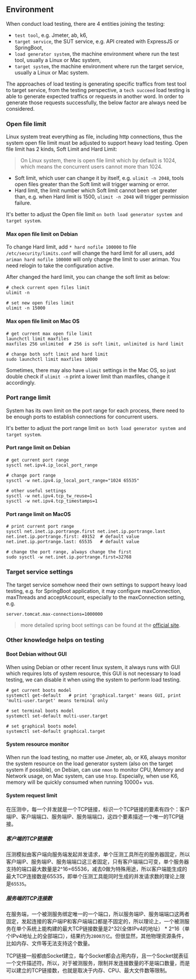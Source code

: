 Environment
--
When conduct load testing, there are 4 entities joining the testing:
- `test tool`, e.g. Jmeter, ab, k6,
- `target service`, the SUT service, e.g. API created with ExpressJS or SpringBoot,
- `load generator system`, the machine environment where run the test tool, usually a Linux or Mac system,
- `target system`, the machine environment where run the target service, usually a Linux or Mac system.

The approaches of load testing is generating specific traffics from test tool to target service, from the testing perspective, a `tech succeed` load testing
is able to generate expected traffics or requests in another word. In order to generate those requests successfully, the below factor are always need be considered. 

### Open file limit
Linux system treat everything as file, including http connections, thus the system open file limit must be adjusted to support heavy load testing. Open file limit has 2 kinds, Soft Limit and Hard Limit:
> On Linux system, there is open file limit which by default is 1024, which means the concurrent users cannot more than 1024.
- Soft limit, which user can change it by itself, e.g. `ulimit -n 2048`, tools open files greater than the Soft limit will trigger warning or error.
- Hard limit, the limit number which Soft limit cannot been set greater than, e.g. when Hard limit is 1500, `ulimit -n 2048` will trigger permission failure.

It's better to adjust the Open file limit `on both load generator system and target system`.

#### Max open file limit on Debian
To change Hard limit, add `* hard nofile 100000` to file `/etc/security/limits.conf` will change the hard limit for all users, add `ariman hard nofile 100000` will only change the limit to user ariman. You need relogin to take the configuration active.

After changed the hard limit, you can change the soft limit as below:
```shell
# check current open files limit
ulimit -n

# set new open files limit
ulimit -n 15000
```

#### Max open file limit on Mac OS
```shell
# get current max open file limit
launchctl limit maxfiles
maxfiles 256 unlimited  # 256 is soft limit, unlimited is hard limit

# change both soft limit and hard limit
sudo launchctl limit maxfiles 10000
```
Sometimes, there may also have `ulimit` settings in the Mac OS, so just double check if `ulimit -n` print a lower limit than maxfiles, change it accordingly.

### Port range limit
System has its own limit on the port range for each process, there need to be enough ports to establish connections for concurrent users.

It's better to adjust the port range limit `on both load generator system and target system`.

#### Port range limit on Debian
```shell
# get current port range
sysctl net.ipv4.ip_local_port_range

# change port range
sysctl -w net.ipv4.ip_local_port_range="1024 65535"

# other useful settings
sysctl -w net.ipv4.tcp_tw_reuse=1
sysctl -w net.ipv4.tcp_timestamps=1
```

#### Port range limit on MacOS
```shell
# print current port range
sysctl net.inet.ip.portrange.first net.inet.ip.portrange.last
net.inet.ip.portrange.first: 49152  # default value
net.inet.ip.portrange.last: 65535   # default value

# change the port range, always change the first
sudo sysctl -w net.inet.ip.portrange.first=32768
```

### Target service settings
The target service somehow need their own settings to support heavy load testing, e.g. for SpringBoot application, it may configure maxConnection, maxThreads and acceptAccount, especially to the maxConnection setting, e.g.
```properties
server.tomcat.max-connections=1000000
```
> more detailed spring boot settings can be found at the [official site](https://docs.spring.io/spring-boot/docs/current/reference/html/application-properties.html#application-properties.server.server.tomcat.accept-count).

### Other knowledge helps on testing

#### Boot Debian without GUI
When using Debian or other recent linux system, it always runs with GUI which requires lots of system resource, this GUI is not necessary to load testing, we can disable it when using the system to perform load testing.
```shell
# get current boots model
systemctl get-default   # print 'graphical.target' means GUI, print 'multi-user.target' means terminal only

# set terminal boots model
systemctl set-default multi-user.target

# set graphical boots model
systemctl set-default graphical.target
```

#### System resource monitor
When run the load testing, no matter use Jmeter, ab, or K6, always monitor the system resource on the load generator system (also on the target system if possible), on Debian, can use `nmon` to monitor CPU, Memory and Network usage, on Mac system, can use `htop`. Especially, when use K6, memory will be quickly consumed when running 10000+ vus.

#### System request limit
在压测中，每一个并发就是一个TCP链接，标识一个TCP链接的要素有四个：客户端IP、客户端端口、服务端IP、服务端端口，这四个要素描述一个唯一的TCP链接。
##### 客户端的TCP链接数
压测模拟由客户端向服务端发起并发请求，单个压测工具所在的服务器固定，所以客户端IP、服务端IP、服务端端口这三者固定，只有客户端端口可变，单个服务器支持的端口最大数量是2^16=65536，减去0做为特殊用途，所以客户端能生成的最大TCP连接数是65535，即单个压测工具能同时生成的并发请求数的理论上限是`65535`。

##### 服务端的TCP连接数
在服务端，一个被测服务绑定唯一的一个端口，所以服务端IP、服务端端口这两者固定，发起连接的客户端IP和客户端端口都是不固定的，所以理论上，一个被测服务在单个系统上能构建的最大TCP链接数量是2^32(全体IPv4的地址） * 2^16（单个IPv4地址上的全部端口），结果约为`2800万亿`。但很显然，其他物理资源条件，比如内存、文件等无法支持这个数量。 

TCP链接一般都由Socket建立，每个Socket都会占用内存，且一个Socket就表征一个文件描述符。所以，对于被测服务，限制并发连接数量的不是端口数量，而是可以建立的TCP链接数，也就是取决于内存、CPU、最大文件数等限制。
